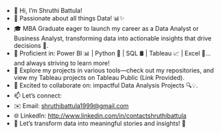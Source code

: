 - 👋 Hi, I’m Shruthi Battula!
- 👀 Passionate about all things Data! 📊✨
- 🎓 MBA Graduate eager to launch my career as a Data Analyst or Business Analyst, transforming data into actionable insights that drive decisions 🚀.
- 🌱 Proficient in: Power BI 📊 | Python 🐍 | SQL 🛢️ | Tableau 📈 | Excel 📑... and always striving to learn more!
- 📂 Explore my projects in various tools—check out my repositories, and view my Tableau projects on Tableau Public (Link Provided).
- 💞️ Excited to collaborate on: impactful Data Analysis Projects 🔍💡.
- 📫 Let’s connect:
- ✉️ Email: shruthibattula1999@gmail.com
- 🌐 LinkedIn: http://www.linkedin.com/in/contactshruthibattula
- 🎯 Let’s transform data into meaningful stories and insights! 🌟


<!---
shruthibattula26/shruthibattula26 is a ✨ special ✨ repository because its `README.md` (this file) appears on your GitHub profile.
You can click the Preview link to take a look at your changes.
--->
